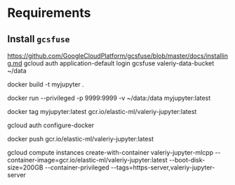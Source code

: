# Requirements 

## Install `gcsfuse`
https://github.com/GoogleCloudPlatform/gcsfuse/blob/master/docs/installing.md
gcloud auth application-default login
gcsfuse valeriy-data-bucket ~/data

docker build -t myjupyter .

docker run --privileged -p 9999:9999 -v ~/data:/data myjupyter:latest

docker tag myjupyter:latest gcr.io/elastic-ml/valeriy-jupyter:latest

gcloud auth configure-docker

docker push gcr.io/elastic-ml/valeriy-jupyter:latest

gcloud compute instances create-with-container valeriy-jupyter-mlcpp --container-image=gcr.io/elastic-ml/valeriy-jupyter:latest --boot-disk-size=200GB --container-privileged --tags=https-server,valeriy-jupyter-server